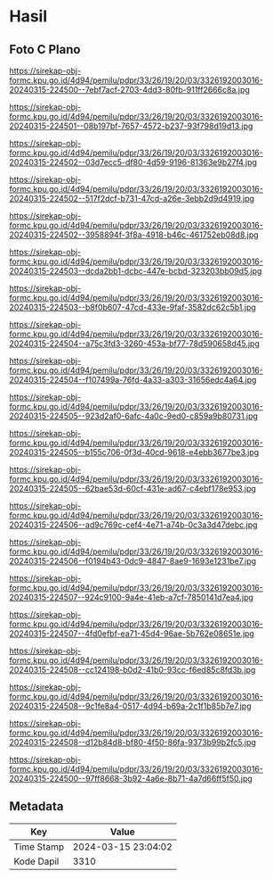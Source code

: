 # Hasil

## Foto C Plano

https://sirekap-obj-formc.kpu.go.id/4d94/pemilu/pdpr/33/26/19/20/03/3326192003016-20240315-224500--7ebf7acf-2703-4dd3-80fb-911ff2666c8a.jpg

https://sirekap-obj-formc.kpu.go.id/4d94/pemilu/pdpr/33/26/19/20/03/3326192003016-20240315-224501--08b197bf-7657-4572-b237-93f798d19d13.jpg

https://sirekap-obj-formc.kpu.go.id/4d94/pemilu/pdpr/33/26/19/20/03/3326192003016-20240315-224502--03d7ecc5-df80-4d59-9196-81363e9b27f4.jpg

https://sirekap-obj-formc.kpu.go.id/4d94/pemilu/pdpr/33/26/19/20/03/3326192003016-20240315-224502--517f2dcf-b731-47cd-a26e-3ebb2d9d4919.jpg

https://sirekap-obj-formc.kpu.go.id/4d94/pemilu/pdpr/33/26/19/20/03/3326192003016-20240315-224502--3958894f-3f8a-4918-b46c-461752eb08d8.jpg

https://sirekap-obj-formc.kpu.go.id/4d94/pemilu/pdpr/33/26/19/20/03/3326192003016-20240315-224503--dcda2bb1-dcbc-447e-bcbd-323203bb09d5.jpg

https://sirekap-obj-formc.kpu.go.id/4d94/pemilu/pdpr/33/26/19/20/03/3326192003016-20240315-224503--b8f0b607-47cd-433e-9faf-3582dc62c5b1.jpg

https://sirekap-obj-formc.kpu.go.id/4d94/pemilu/pdpr/33/26/19/20/03/3326192003016-20240315-224504--a75c3fd3-3260-453a-bf77-78d590658d45.jpg

https://sirekap-obj-formc.kpu.go.id/4d94/pemilu/pdpr/33/26/19/20/03/3326192003016-20240315-224504--f107499a-76fd-4a33-a303-31656edc4a64.jpg

https://sirekap-obj-formc.kpu.go.id/4d94/pemilu/pdpr/33/26/19/20/03/3326192003016-20240315-224505--923d2af0-6afc-4a0c-9ed0-c859a9b80731.jpg

https://sirekap-obj-formc.kpu.go.id/4d94/pemilu/pdpr/33/26/19/20/03/3326192003016-20240315-224505--b155c706-0f3d-40cd-9618-e4ebb3677be3.jpg

https://sirekap-obj-formc.kpu.go.id/4d94/pemilu/pdpr/33/26/19/20/03/3326192003016-20240315-224505--62bae53d-60cf-431e-ad67-c4ebf178e953.jpg

https://sirekap-obj-formc.kpu.go.id/4d94/pemilu/pdpr/33/26/19/20/03/3326192003016-20240315-224506--ad9c769c-cef4-4e71-a74b-0c3a3d47debc.jpg

https://sirekap-obj-formc.kpu.go.id/4d94/pemilu/pdpr/33/26/19/20/03/3326192003016-20240315-224506--f0194b43-0dc9-4847-8ae9-1693e1231be7.jpg

https://sirekap-obj-formc.kpu.go.id/4d94/pemilu/pdpr/33/26/19/20/03/3326192003016-20240315-224507--924c9100-9a4e-41eb-a7cf-7850141d7ea4.jpg

https://sirekap-obj-formc.kpu.go.id/4d94/pemilu/pdpr/33/26/19/20/03/3326192003016-20240315-224507--4fd0efbf-ea71-45d4-96ae-5b762e08651e.jpg

https://sirekap-obj-formc.kpu.go.id/4d94/pemilu/pdpr/33/26/19/20/03/3326192003016-20240315-224508--cc124198-b0d2-41b0-93cc-f6ed85c8fd3b.jpg

https://sirekap-obj-formc.kpu.go.id/4d94/pemilu/pdpr/33/26/19/20/03/3326192003016-20240315-224508--9c1fe8a4-0517-4d94-b69a-2c1f1b85b7e7.jpg

https://sirekap-obj-formc.kpu.go.id/4d94/pemilu/pdpr/33/26/19/20/03/3326192003016-20240315-224508--d12b84d8-bf80-4f50-86fa-9373b99b2fc5.jpg

https://sirekap-obj-formc.kpu.go.id/4d94/pemilu/pdpr/33/26/19/20/03/3326192003016-20240315-224500--97ff8668-3b92-4a6e-8b71-4a7d66ff5f50.jpg


## Metadata

| Key        | Value               |
| ---------- | ------------------- |
| Time Stamp | 2024-03-15 23:04:02 |
| Kode Dapil | 3310                |




